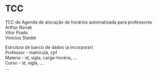 # TCC
TCC de Agenda de alocação de horários automatizada para professores <br>
Arthur Novak <br>
Vitor Prado <br>
Vinicius Staidel <br>

Estrutura de banco de dados (a incorporar) <br>
Professor - matricula, cpf <br>
Materia - id, sigla, carga-horária, ... <br>
Curso - id, sigla, ... <br>
...
